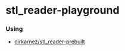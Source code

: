 stl_reader-playground
=====================

### Using
- [dirkarnez/stl_reader-prebuilt](https://github.com/dirkarnez/stl_reader-prebuilt)